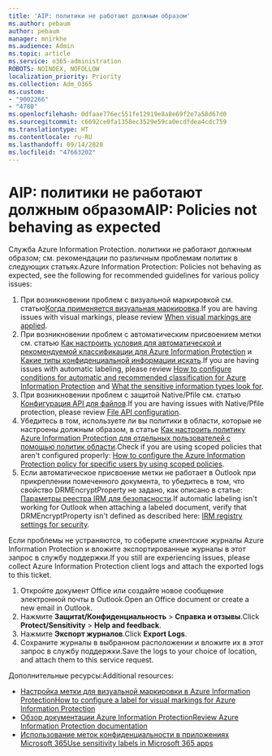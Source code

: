 ```yaml
---
title: 'AIP: политики не работают должным образом'
ms.author: pebaum
author: pebaum
manager: mnirkhe
ms.audience: Admin
ms.topic: article
ms.service: o365-administration
ROBOTS: NOINDEX, NOFOLLOW
localization_priority: Priority
ms.collection: Adm_O365
ms.custom:
- "9002266"
- "4780"
ms.openlocfilehash: 0dfaae776ec551fe12919e8a8e69f2e7a58d67d0
ms.sourcegitcommit: c6692ce0fa1358ec3529e59ca0ecdfdea4cdc759
ms.translationtype: HT
ms.contentlocale: ru-RU
ms.lasthandoff: 09/14/2020
ms.locfileid: "47663202"
---
```

# <a name="aip-policies-not-behaving-as-expected"></a><span data-ttu-id="3f53d-102">AIP: политики не работают должным образом</span><span class="sxs-lookup"><span data-stu-id="3f53d-102">AIP: Policies not behaving as expected</span></span>

<span data-ttu-id="3f53d-103">Служба Azure Information Protection. политики не работают должным образом; см. рекомендации по различным проблемам политик в следующих статьях.</span><span class="sxs-lookup"><span data-stu-id="3f53d-103">Azure Information Protection: Policies not behaving as expected, see the following for recommended guidelines for various policy issues:</span></span>

1. <span data-ttu-id="3f53d-104">При возникновении проблем с визуальной маркировкой см. статью[Когда применяется визуальная маркировка](https://docs.microsoft.com/azure/information-protection/configure-policy-markings#when-visual-markings-are-applied).</span><span class="sxs-lookup"><span data-stu-id="3f53d-104">If you are having issues with visual markings, please review [When visual markings are applied](https://docs.microsoft.com/azure/information-protection/configure-policy-markings#when-visual-markings-are-applied).</span></span>
2. <span data-ttu-id="3f53d-105">При возникновении проблем с автоматическим присвоением метки см. статью [Как настроить условия для автоматической и рекомендуемой классификации для Azure Information Protection](https://docs.microsoft.com/azure/information-protection/configure-policy-classification) и [Какие типы конфиденциальной информации искать](https://docs.microsoft.com/microsoft-365/compliance/sensitive-information-type-entity-definitions).</span><span class="sxs-lookup"><span data-stu-id="3f53d-105">If you are having issues with automatic labeling, please review [How to configure conditions for automatic and recommended classification for Azure Information Protection](https://docs.microsoft.com/azure/information-protection/configure-policy-classification) and [What the sensitive information types look for](https://docs.microsoft.com/microsoft-365/compliance/sensitive-information-type-entity-definitions).</span></span>
3. <span data-ttu-id="3f53d-106">При возникновении проблем с защитой Native/Pfile см. статью [Конфигурация API для файлов](https://docs.microsoft.com/azure/information-protection/develop/file-api-configuration).</span><span class="sxs-lookup"><span data-stu-id="3f53d-106">If you are having issues with Native/Pfile protection, please review [File API configuration](https://docs.microsoft.com/azure/information-protection/develop/file-api-configuration).</span></span>
4. <span data-ttu-id="3f53d-107">Убедитесь в том, используете ли вы политики в области, которые не настроены должным образом, в статье [Как настроить политику Azure Information Protection для отдельных пользователей с помощью политик области](https://docs.microsoft.com/azure/information-protection/configure-policy-scope).</span><span class="sxs-lookup"><span data-stu-id="3f53d-107">Check if you are using scoped policies that aren't configured properly: [How to configure the Azure Information Protection policy for specific users by using scoped policies](https://docs.microsoft.com/azure/information-protection/configure-policy-scope).</span></span>
5. <span data-ttu-id="3f53d-108">Если автоматическое присвоение метки не работает в Outlook при прикреплении помеченного документа, то убедитесь в том, что свойство DRMEncryptProperty не задано, как описано в статье: [Параметры реестра IRM для безопасности](https://docs.microsoft.com/deployoffice/security/protect-sensitive-messages-and-documents-by-using-irm-in-office#office-2016-irm-registry-key-options).</span><span class="sxs-lookup"><span data-stu-id="3f53d-108">If automatic labeling isn't working for Outlook when attaching a labeled document, verify that DRMEncryptProperty isn't defined as described here: [IRM registry settings for security](https://docs.microsoft.com/deployoffice/security/protect-sensitive-messages-and-documents-by-using-irm-in-office#office-2016-irm-registry-key-options).</span></span>

<span data-ttu-id="3f53d-109">Если проблемы не устраняются, то соберите клиентские журналы Azure Information Protection и вложите экспортированные журналы в этот запрос в службу поддержки.</span><span class="sxs-lookup"><span data-stu-id="3f53d-109">If you still are experiencing issues, please collect Azure Information Protection client logs and attach the exported logs to this ticket.</span></span>

1. <span data-ttu-id="3f53d-110">Откройте документ Office или создайте новое сообщение электронной почты в Outlook.</span><span class="sxs-lookup"><span data-stu-id="3f53d-110">Open an Office document or create a new email in Outlook.</span></span>
2. <span data-ttu-id="3f53d-111">Нажмите **Защитаt/Конфиденциальность** > **Справка и отзывы**.</span><span class="sxs-lookup"><span data-stu-id="3f53d-111">Click **Protect/Sensitivity** > **Help and feedback**.</span></span>
3. <span data-ttu-id="3f53d-112">Нажмите **Экспорт журналов**.</span><span class="sxs-lookup"><span data-stu-id="3f53d-112">Click **Export Logs**.</span></span>
4. <span data-ttu-id="3f53d-113">Сохраните журналы в выбранном расположении и вложите их в этот запрос в службу поддержки.</span><span class="sxs-lookup"><span data-stu-id="3f53d-113">Save the logs to your choice of location, and attach them to this service request.</span></span>

<span data-ttu-id="3f53d-114">Дополнительные ресурсы:</span><span class="sxs-lookup"><span data-stu-id="3f53d-114">Additional resources:</span></span>

- [<span data-ttu-id="3f53d-115">Настройка метки для визуальной маркировки в Azure Information Protection</span><span class="sxs-lookup"><span data-stu-id="3f53d-115">How to configure a label for visual markings for Azure Information Protection</span></span>](https://docs.microsoft.com/azure/information-protection/configure-policy-markings)
- [<span data-ttu-id="3f53d-116">Обзор документации Azure Information Protection</span><span class="sxs-lookup"><span data-stu-id="3f53d-116">Review Azure Information Protection documentation</span></span>](https://docs.microsoft.com/azure/information-protection/what-is-information-protection)
- [<span data-ttu-id="3f53d-117">Использование меток конфиденциальности в приложениях Microsoft 365</span><span class="sxs-lookup"><span data-stu-id="3f53d-117">Use sensitivity labels in Microsoft 365 apps</span></span>](https://docs.microsoft.com/microsoft-365/compliance/sensitivity-labels-office-apps)

